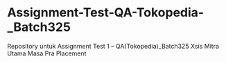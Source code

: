 # Assignment-Test-QA-Tokopedia-_Batch325
Repository untuk Assignment Test 1 – QA(Tokopedia)_Batch325 Xsis Mitra Utama Masa Pra Placement
